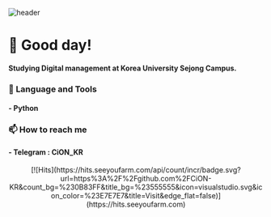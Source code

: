 ![header](https://capsule-render.vercel.app/api?type=waving&color=auto&height=250&section=header&text=CiON&fontSize=70&fontAlignY=40)
# :wave: Good day!
#### Studying Digital management at Korea University Sejong Campus.
### :wrench: Language and Tools
#### - Python
### :mailbox: How to reach me
#### - Telegram : CiON_KR

<center>[![Hits](https://hits.seeyoufarm.com/api/count/incr/badge.svg?url=https%3A%2F%2Fgithub.com%2FCiON-KR&count_bg=%230B83FF&title_bg=%23555555&icon=visualstudio.svg&icon_color=%23E7E7E7&title=Visit&edge_flat=false)](https://hits.seeyoufarm.com)</center>
